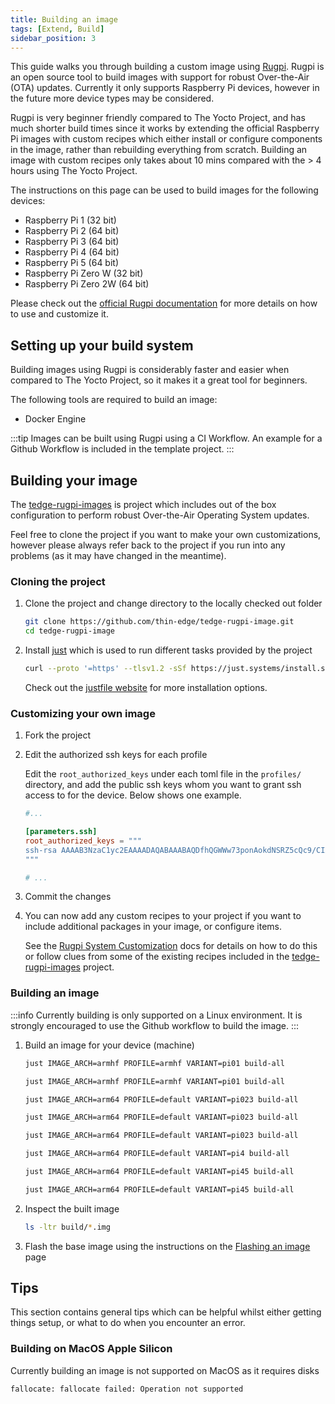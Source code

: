 ```yaml
---
title: Building an image
tags: [Extend, Build]
sidebar_position: 3
---
```


This guide walks you through building a custom image using [Rugpi](https://github.com/silitics/rugpi). Rugpi is an open source tool to build images with support for robust Over-the-Air (OTA) updates. Currently it only supports Raspberry Pi devices, however in the future more device types may be considered.

Rugpi is very beginner friendly compared to The Yocto Project, and has much shorter build times since it works by extending the official Raspberry Pi images with custom recipes which either install or configure components in the image, rather than rebuilding everything from scratch. Building an image with custom recipes only takes about 10 mins compared with the > 4 hours using The Yocto Project.

The instructions on this page can be used to build images for the following devices:

* Raspberry Pi 1 (32 bit)
* Raspberry Pi 2 (64 bit)
* Raspberry Pi 3 (64 bit)
* Raspberry Pi 4 (64 bit)
* Raspberry Pi 5 (64 bit)
* Raspberry Pi Zero W (32 bit)
* Raspberry Pi Zero 2W (64 bit)

Please check out the [official Rugpi documentation](https://oss.silitics.com/rugpi/) for more details on how to use and customize it.

## Setting up your build system

Building images using Rugpi is considerably faster and easier when compared to The Yocto Project, so it makes it a great tool for beginners.

The following tools are required to build an image:

* Docker Engine

:::tip
Images can be built using Rugpi using a CI Workflow. An example for a Github Workflow is included in the template project.
:::

## Building your image

The [tedge-rugpi-images](https://github.com/thin-edge/tedge-rugpi-image) is project which includes out of the box configuration to perform robust Over-the-Air Operating System updates.

Feel free to clone the project if you want to make your own customizations, however please always refer back to the project if you run into any problems (as it may have changed in the meantime).


### Cloning the project

1. Clone the project and change directory to the locally checked out folder

    ```sh
    git clone https://github.com/thin-edge/tedge-rugpi-image.git
    cd tedge-rugpi-image
    ```

2. Install [just](https://just.systems/man/en/chapter_5.html) which is used to run different tasks provided by the project

    ```sh
    curl --proto '=https' --tlsv1.2 -sSf https://just.systems/install.sh | sudo bash -s -- --to /usr/bin
    ```

    Check out the [justfile website](https://just.systems/man/en/chapter_5.html) for more installation options.

### Customizing your own image

1. Fork the project

2. Edit the authorized ssh keys for each profile

    Edit the `root_authorized_keys` under each toml file in the `profiles/` directory, and add the public ssh keys whom you want to grant ssh access to for the device. Below shows one example.

    ```toml title="file: profiles/default.toml"
    #...

    [parameters.ssh]
    root_authorized_keys = """
    ssh-rsa AAAAB3NzaC1yc2EAAAADAQABAAABAQDfhQGWWw73ponAokdNSRZ5cQc9/CIX1TLQgYlr+BtObKoO4UNFP1YSbgK03GjhjeUid+QPmV+UURqxQTqLQoYWqUFP2CYkILFccVPmTvx9HLwupI+6QQKWfMDx9Djfph9GzInymaA5fT7hKppqittFrC/l3lkKgKTX5ohEOGshIbRgtgOYIaW3ByTx3urnaBbYCIgOyOZzSIyS0dUkwsiLu3XjPspgmn3Fs/+vofT/yhBe1carW0UM3ivV0JFfJzrxbCl/F7I2qwfjZXsypjkwlpNupUMuo3xPMi8YvNvyEu4d+IEAqO1dCcdGcxlkiHxrdITIpVLt5mjJ2LauHE/H bootstrap
    """

    # ...
    ```

3. Commit the changes

4. You can now add any custom recipes to your project if you want to include additional packages in your image, or configure items.

    See the [Rugpi System Customization](https://oss.silitics.com/rugpi/docs/guide/system-customization) docs for details on how to do this or follow clues from some of the existing recipes included in the [tedge-rugpi-images](https://github.com/thin-edge/tedge-rugpi-image) project.

### Building an image

:::info
Currently building is only supported on a Linux environment. It is strongly encouraged to use the Github workflow to build the image.
:::

1. Build an image for your device (machine)

    ```sh tab={"label":"Pi\tZero"}
    just IMAGE_ARCH=armhf PROFILE=armhf VARIANT=pi01 build-all
    ```

    ```sh tab={"label":"Pi\t1"}
    just IMAGE_ARCH=armhf PROFILE=armhf VARIANT=pi01 build-all
    ```    

    ```sh tab={"label":"Pi\t2"}
    just IMAGE_ARCH=arm64 PROFILE=default VARIANT=pi023 build-all
    ```
    ```sh tab={"label":"Pi\t3"}
    just IMAGE_ARCH=arm64 PROFILE=default VARIANT=pi023 build-all
    ```
    ```sh tab={"label":"Pi\tZero2W"}
    just IMAGE_ARCH=arm64 PROFILE=default VARIANT=pi023 build-all
    ```

    ```sh tab={"label":"Pi\t4\t(With\tFirmware)"}
    just IMAGE_ARCH=arm64 PROFILE=default VARIANT=pi4 build-all
    ```

    ```sh tab={"label":"Pi\t4\t(Without\tFirmware)"}
    just IMAGE_ARCH=arm64 PROFILE=default VARIANT=pi45 build-all
    ```

    ```sh tab={"label":"Pi\t5"}
    just IMAGE_ARCH=arm64 PROFILE=default VARIANT=pi45 build-all
    ```

2. Inspect the built image

    ```sh
    ls -ltr build/*.img
    ```

3. Flash the base image using the instructions on the [Flashing an image](../../flashing-an-image) page


## Tips

This section contains general tips which can be helpful whilst either getting things setup, or what to do when you encounter an error.

### Building on MacOS Apple Silicon

Currently building an image is not supported on MacOS as it requires disks 

```
fallocate: fallocate failed: Operation not supported
```
